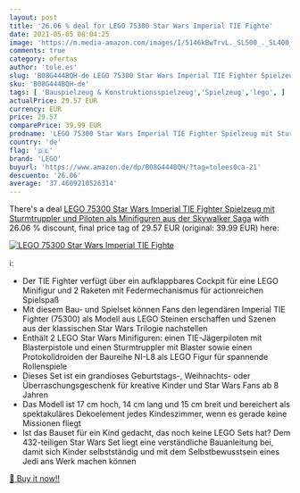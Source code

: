 ```yaml
---
layout: post
title: '26.06 % deal for LEGO 75300 Star Wars Imperial TIE Fighte'
date: 2021-05-05 08:04:25
image: 'https://m.media-amazon.com/images/I/5146kBwTrvL._SL500_._SL400_.jpg'
comments: true
category: ofertas
author: 'tole.es'
slug: 'B08G444BQH-de LEGO 75300 Star Wars Imperial TIE Fighter Spielzeug mit...'
sku: 'B08G444BQH-de'
tags: [ 'Bauspielzeug & Konstruktionsspielzeug','Spielzeug','lego', ]
actualPrice: 29.57 EUR
currency: EUR
price: 29.57
comparePrice: 39.99 EUR
prodname: 'LEGO 75300 Star Wars Imperial TIE Fighter Spielzeug mit Sturmtruppler und Piloten als Minifiguren aus der Skywalker Saga'
country: 'de'
flag: '🇩🇪'
brand: 'LEGO'
buyurl: 'https://www.amazon.de/dp/B08G444BQH/?tag=tolees0ca-21'
descuento: '26.06'
average: '37.4609210526314'
---
```


There's a deal [LEGO 75300 Star Wars Imperial TIE Fighter Spielzeug mit Sturmtruppler und Piloten als Minifiguren aus der Skywalker Saga](https://www.amazon.de/dp/B08G444BQH/?tag=tolees0ca-21)  with  26.06 % discount, final price tag of  29.57 EUR (original: 39.99 EUR) here:

[![LEGO 75300 Star Wars Imperial TIE Fighte](https://m.media-amazon.com/images/I/5146kBwTrvL._SL500_._SL400_.jpg)](https://www.amazon.de/dp/B08G444BQH/?tag=tolees0ca-21)

ℹ️:

- Der TIE Fighter verfügt über ein aufklappbares Cockpit für eine LEGO Minifigur und 2 Raketen mit Federmechanismus für actionreichen Spielspaß
- Mit diesem Bau- und Spielset können Fans den legendären Imperial TIE Fighter (75300) als Modell aus LEGO Steinen erschaffen und Szenen aus der klassischen Star Wars Trilogie nachstellen
- Enthält 2 LEGO Star Wars Minifiguren: einen TIE-Jägerpiloten mit Blasterpistole und einen Sturmtruppler mit Blaster sowie einen Protokolldroiden der Baureihe NI-L8 als LEGO Figur für spannende Rollenspiele
- Dieses Set ist ein grandioses Geburtstags-, Weihnachts- oder Überraschungsgeschenk für kreative Kinder und Star Wars Fans ab 8 Jahren
- Das Modell ist 17 cm hoch, 14 cm lang und 15 cm breit und bereichert als spektakuläres Dekoelement jedes Kindeszimmer, wenn es gerade keine Missionen fliegt
- Ist das Bauset für ein Kind gedacht, das noch keine LEGO Sets hat? Dem 432-teiligen Star Wars Set liegt eine verständliche Bauanleitung bei, damit sich Kinder selbstständig und mit dem Selbstbewusstsein eines Jedi ans Werk machen können

[🛒 Buy it now!!](https://www.amazon.de/dp/B08G444BQH/?tag=tolees0ca-21)
